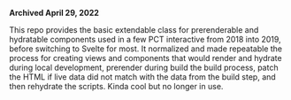 **Archived April 29, 2022**

This repo provides the basic extendable class for prerenderable and hydratable components used in a few PCT interactive from 2018 into 2019, before switching to Svelte for most. It normalized and made repeatable the process for creating views and components that would render and hydrate during local development, prerender during build the build process, patch the HTML if live data did not match with the data from the build step, and then rehydrate the scripts. Kinda cool but no longer in use.
